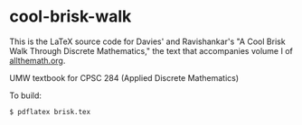 # cool-brisk-walk
This is the LaTeX source code for Davies' and Ravishankar's "A Cool Brisk Walk Through Discrete Mathematics,"
the text that accompanies volume I of [allthemath.org](http://allthemath.org).

UMW textbook for CPSC 284 (Applied Discrete Mathematics)

To build:
```
$ pdflatex brisk.tex
```
